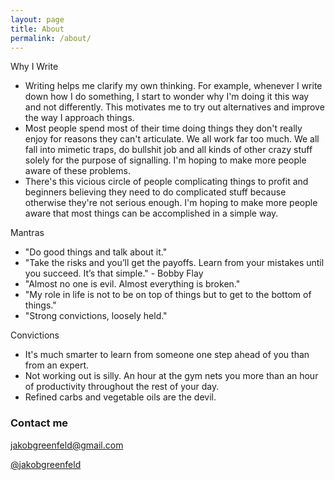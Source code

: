 ```yaml
---
layout: page
title: About
permalink: /about/
---
```




Why I Write

- Writing helps me clarify my own thinking. For example, whenever I write down how I do something, I start to wonder why I'm  doing it this way and not differently. This motivates me to try out alternatives and improve the way I approach things. 
- Most people spend most of their time doing things they don't really enjoy for reasons they can't articulate. We all work far too much. We all fall into mimetic traps, do bullshit job and all kinds of other crazy stuff solely for the purpose of signalling. I'm hoping to make more people aware of these problems.
- There's this vicious circle of people complicating things to profit and beginners believing they need to do complicated stuff because otherwise they're not serious enough. I'm hoping to make more people aware that most things can be accomplished in a simple way.


Mantras

- "Do good things and talk about it."
- "Take the risks and you’ll get the payoffs. Learn from your mistakes until you succeed. It’s that simple." - Bobby Flay
- "Almost no one is evil. Almost everything is broken."
- "My role in life is not to be on top of things but to get to the bottom of things."
- "Strong convictions, loosely held."

Convictions

- It's much smarter to learn from someone one step ahead of you than from an expert.
- Not working out is silly. An hour at the gym nets you more than an hour of productivity throughout the rest of your day.
- Refined carbs and vegetable oils are the devil. 

### Contact me

[jakobgreenfeld@gmail.com](mailto:jakobgreenfeld@gmail.com)

[@jakobgreenfeld](https://twitter.com/jakobgreenfeld)